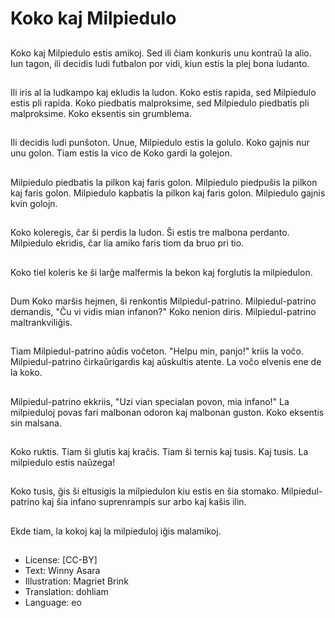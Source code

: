 # Koko kaj Milpiedulo

##
Koko kaj Milpiedulo estis amikoj. Sed ili ĉiam konkuris unu kontraŭ la alio. Iun tagon, ili decidis ludi futbalon por vidi, kiun estis la plej bona ludanto.

##
Ili iris al la ludkampo kaj ekludis la ludon. Koko estis rapida, sed Milpiedulo estis pli rapida. Koko piedbatis malproksime, sed Milpiedulo piedbatis pli malproksime. Koko eksentis sin grumblema.

##
Ili decidis ludi punŝoton. Unue, Milpiedulo estis la golulo. Koko gajnis nur unu golon. Tiam estis la vico de Koko gardi la golejon.

##
Milpiedulo piedbatis la pilkon kaj faris golon. Milpiedulo piedpuŝis la pilkon kaj faris golon. Milpiedulo kapbatis la pilkon kaj faris golon. Milpiedulo gajnis kvin golojn.

##
Koko koleregis, ĉar ŝi perdis la ludon. Ŝi estis tre malbona perdanto. Milpiedulo ekridis, ĉar lia amiko faris tiom da bruo pri tio.

##
Koko tiel koleris ke ŝi larĝe malfermis la bekon kaj forglutis la milpiedulon.

##
Dum Koko marŝis hejmen, ŝi renkontis Milpiedul-patrino. Milpiedul-patrino demandis, "Ĉu vi vidis mian infanon?" Koko nenion diris. Milpiedul-patrino maltrankviliĝis.

##
Tiam Milpiedul-patrino aŭdis voĉeton. "Helpu min, panjo!" kriis la voĉo. Milpiedul-patrino ĉirkaŭrigardis kaj aŭskultis atente. La voĉo elvenis ene de la koko.

##
Milpiedul-patrino ekkriis, "Uzi vian specialan povon, mia infano!" La milpieduloj povas fari malbonan odoron kaj malbonan guston. Koko eksentis sin malsana.

##
Koko ruktis. Tiam ŝi glutis kaj kraĉis. Tiam ŝi ternis kaj tusis. Kaj tusis. La milpiedulo estis naŭzega!

##
Koko tusis, ĝis ŝi eltusigis la milpiedulon kiu estis en ŝia stomako. Milpiedul-patrino kaj ŝia infano suprenrampis sur arbo kaj kaŝis ilin.

##
Ekde tiam, la kokoj kaj la milpieduloj iĝis malamikoj.

##
* License: [CC-BY]
* Text: Winny Asara
* Illustration: Magriet Brink
* Translation: dohliam
* Language: eo
